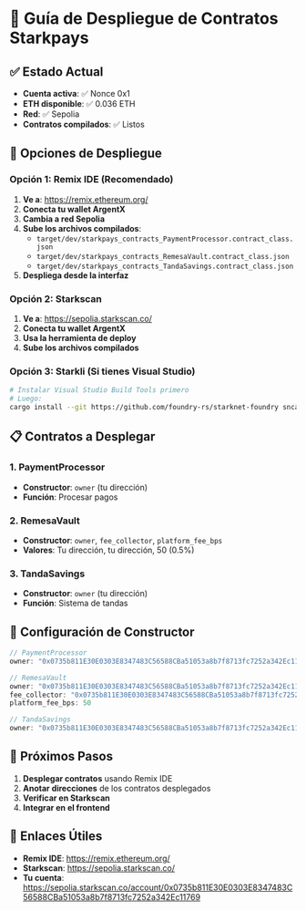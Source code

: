 # 🚀 Guía de Despliegue de Contratos Starkpays

## ✅ Estado Actual
- **Cuenta activa**: ✅ Nonce 0x1
- **ETH disponible**: ✅ 0.036 ETH
- **Red**: ✅ Sepolia
- **Contratos compilados**: ✅ Listos

## 🎯 Opciones de Despliegue

### **Opción 1: Remix IDE (Recomendado)**
1. **Ve a**: https://remix.ethereum.org/
2. **Conecta tu wallet ArgentX**
3. **Cambia a red Sepolia**
4. **Sube los archivos compilados**:
   - `target/dev/starkpays_contracts_PaymentProcessor.contract_class.json`
   - `target/dev/starkpays_contracts_RemesaVault.contract_class.json`
   - `target/dev/starkpays_contracts_TandaSavings.contract_class.json`
5. **Despliega desde la interfaz**

### **Opción 2: Starkscan**
1. **Ve a**: https://sepolia.starkscan.co/
2. **Conecta tu wallet ArgentX**
3. **Usa la herramienta de deploy**
4. **Sube los archivos compilados**

### **Opción 3: Starkli (Si tienes Visual Studio)**
```bash
# Instalar Visual Studio Build Tools primero
# Luego:
cargo install --git https://github.com/foundry-rs/starknet-foundry sncast
```

## 📋 Contratos a Desplegar

### **1. PaymentProcessor**
- **Constructor**: `owner` (tu dirección)
- **Función**: Procesar pagos

### **2. RemesaVault**
- **Constructor**: `owner`, `fee_collector`, `platform_fee_bps`
- **Valores**: Tu dirección, tu dirección, 50 (0.5%)

### **3. TandaSavings**
- **Constructor**: `owner` (tu dirección)
- **Función**: Sistema de tandas

## 🔧 Configuración de Constructor

```javascript
// PaymentProcessor
owner: "0x0735b811E30E0303E8347483C56588CBa51053a8b7f8713fc7252a342Ec11769"

// RemesaVault
owner: "0x0735b811E30E0303E8347483C56588CBa51053a8b7f8713fc7252a342Ec11769"
fee_collector: "0x0735b811E30E0303E8347483C56588CBa51053a8b7f8713fc7252a342Ec11769"
platform_fee_bps: 50

// TandaSavings
owner: "0x0735b811E30E0303E8347483C56588CBa51053a8b7f8713fc7252a342Ec11769"
```

## 🎉 Próximos Pasos

1. **Desplegar contratos** usando Remix IDE
2. **Anotar direcciones** de los contratos desplegados
3. **Verificar en Starkscan**
4. **Integrar en el frontend**

## 🔗 Enlaces Útiles

- **Remix IDE**: https://remix.ethereum.org/
- **Starkscan**: https://sepolia.starkscan.co/
- **Tu cuenta**: https://sepolia.starkscan.co/account/0x0735b811E30E0303E8347483C56588CBa51053a8b7f8713fc7252a342Ec11769